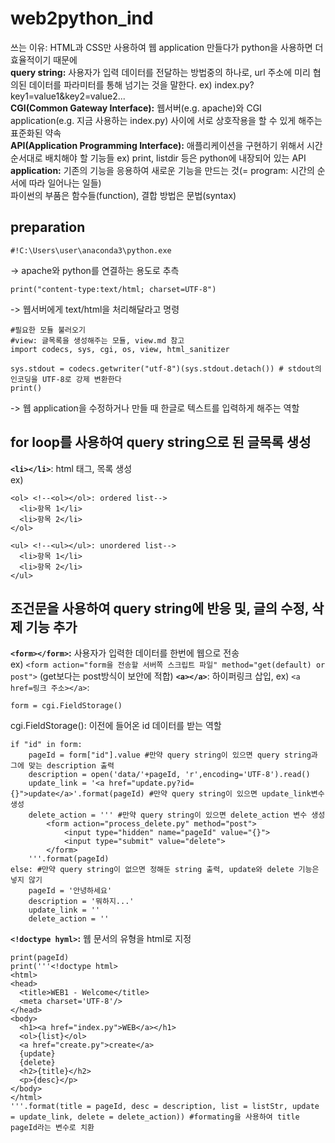 # web2python_ind

쓰는 이유: HTML과 CSS만 사용하여 웹 application 만들다가 python을 사용하면 더 효율적이기 때문에  
**query string:** 사용자가 입력 데이터를 전달하는 방법중의 하나로, url 주소에 미리 협의된 데이터를 파라미터를 통해 넘기는 것을 말한다. ex) index.py?key1=value1&key2=value2...  
**CGI(Common Gateway Interface):** 웹서버(e.g. apache)와 CGI application(e.g. 지금 사용하는 index.py) 사이에 서로 상호작용을 할 수 있게 해주는 표준화된 약속  
**API(Application Programming Interface):** 애플리케이션을 구현하기 위해서 시간 순서대로 배치해야 할 기능들 ex) print, listdir 등은 python에 내장되어 있는 API  
**application:** 기존의 기능을 응용하여 새로운 기능을 만드는 것(= program: 시간의 순서에 따라 일어나는 일들)  
파이썬의 부품은 함수들(function), 결합 방법은 문법(syntax)  

## preparation  
```
#!C:\Users\user\anaconda3\python.exe 
```
-> apache와 python를 연결하는 용도로 추측  

```
print("content-type:text/html; charset=UTF-8") 
```
-> 웹서버에게 text/html을 처리해달라고 명령  

```
#필요한 모듈 불러오기  
#view: 글목록을 생성해주는 모듈, view.md 참고
import codecs, sys, cgi, os, view, html_sanitizer
```

```
sys.stdout = codecs.getwriter("utf-8")(sys.stdout.detach()) # stdout의 인코딩을 UTF-8로 강제 변환한다
print()
```
-> 웹 application을 수정하거나 만들 때 한글로 텍스트를 입력하게 해주는 역할  

## for loop를 사용하여 query string으로 된 글목록 생성  

**`<li></li>`**: html 태그, 목록 생성<br> 
ex)  
~~~
<ol> <!--<ol></ol>: ordered list-->
  <li>항목 1</li> 
  <li>항목 2</li>
</ol>

<ul> <!--<ul></ul>: unordered list-->
  <li>항목 1</li>
  <li>항목 2</li>
</ul>
~~~

## 조건문을 사용하여 query string에 반응 및, 글의 수정, 삭제 기능 추가
**`<form></form>`:** 사용자가 입력한 데이터를 한번에 웹으로 전송  
ex) `<form action="form을 전송할 서버쪽 스크립트 파일" method="get(default) or post">` (get보다는 post방식이 보안에 적합)
**`<a></a>`**: 하이퍼링크 삽입, ex) `<a href=링크 주소></a>`: 

```
form = cgi.FieldStorage()
```
cgi.FieldStorage(): 이전에 들어온 id 데이터를 받는 역할 

```
if "id" in form: 
    pageId = form["id"].value #만약 query string이 있으면 query string과 그에 맞는 description 출력
    description = open('data/'+pageId, 'r',encoding='UTF-8').read()
    update_link = '<a href="update.py?id={}">update</a>'.format(pageId) #만약 query string이 있으면 update_link변수 생성
    delete_action = ''' #만약 query string이 있으면 delete_action 변수 생성
        <form action="process_delete.py" method="post">
            <input type="hidden" name="pageId" value="{}"> 
            <input type="submit" value="delete">
        </form>
    '''.format(pageId)
else: #만약 query string이 없으면 정해둔 string 출력, update와 delete 기능은 넣지 않기
    pageId = '안녕하세요'
    description = '뭐하지...'
    update_link = ''
    delete_action = ''
```
**`<!doctype hyml>`:** 웹 문서의 유형을 html로 지정  
```
print(pageId)
print('''<!doctype html>
<html>
<head>
  <title>WEB1 - Welcome</title>
  <meta charset='UTF-8'/>
</head>
<body>
  <h1><a href="index.py">WEB</a></h1>
  <ol>{list}</ol>
  <a href="create.py">create</a>
  {update}
  {delete}
  <h2>{title}</h2>
  <p>{desc}</p>
</body>
</html>
'''.format(title = pageId, desc = description, list = listStr, update = update_link, delete = delete_action)) #formating을 사용하여 title pageId라는 변수로 치환
```
